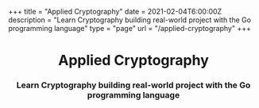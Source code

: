 +++
title = "Applied Cryptography"
date = 2021-02-04T6:00:00Z
description = "Learn Cryptography building real-world project with the Go programming language"
type = "page"
url = "/applied-cryptography"
+++

<p align="center">
  <h1 align="center">Applied Cryptography</h1>
  <h3 align="center">Learn Cryptography building real-world project with the Go programming language</h3>
</p>
